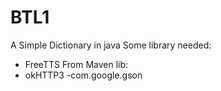# BTL1
A Simple Dictionary in java 
Some library needed:
 - FreeTTS
From Maven lib:
 - okHTTP3
 -com.google.gson
 
